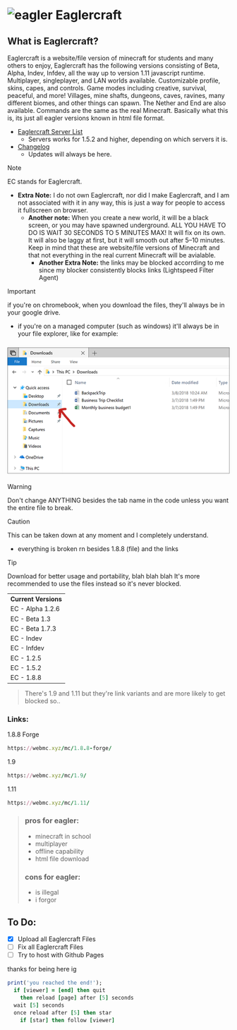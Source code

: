 <h1 align="left"><img src="https://avatars.githubusercontent.com/u/136807160?s=200&v=4" width="24" alt="eagler"> Eaglercraft</h1>

## What is Eaglercraft?
Eaglercraft is a website/file version of minecraft for students and many others to enjoy, Eaglercraft has the following versions consisting of Beta, Alpha, Indev, Infdev, all the way up to version 1.11 javascript runtime. Multiplayer, singleplayer, and LAN worlds available. Customizable profile, skins, capes, and controls. Game modes including creative, survival, peaceful, and more! Villages, mine shafts, dungeons, caves, ravines, many different biomes, and other things can spawn. The Nether and End are also available. Commands are the same as the real Minecraft. Basically what this is, its just all eagler versions known in html file format.
- [Eaglercraft Server List](https://github.com/Dthesle/eagler/blob/main/SERVERS.md)
    - Servers works for 1.5.2 and higher, depending on which servers it is.
- [Changelog](https://github.com/Dthesle/eagler/blob/main/CHANGELOG.md)
    - Updates will always be here.

> [!NOTE]
> EC stands for Eaglercraft.
> - **Extra Note:** I do not own Eaglercraft, nor did I make Eaglercraft, and I am not associated with it in any way, this is just a way for people to access it fullscreen on browser.
>   - **Another note:** When you create a new world, it will be a black screen, or you may have spawned underground. ALL YOU HAVE TO DO IS WAIT 30 SECONDS TO 5 MINUTES MAX! It will fix on its own. It will also be laggy at first, but it will smooth out after 5–10 minutes. Keep in mind that these are website/file versions of Minecraft and that not everything in the real current Minecraft will be avialable.
>     - **Another Extra Note:** the links may be blocked accorrding to me since my blocker consistently blocks links (Lightspeed Filter Agent)

> [!IMPORTANT]
> if you're on chromebook, when you download the files, they'll always be in your google drive.
>  - if you're on a managed computer (such as windows) it'll always be in your file explorer, like for example:
<h3 align="center">
  <img src="help.png" width="512" alt="DownloadsInFileExplorer">
</h3>

> [!WARNING]
> Don't change ANYTHING besides the tab name in the code unless you want the entire file to break.

> [!CAUTION]
> This can be taken down at any moment and I completely understand.
> - everything is broken rn besides 1.8.8 (file) and the links

> [!TIP]
> Download for better usage and portability, blah blah blah
> It's more recommended to use the files instead so it's never blocked.

<table>
  <tr>
    <th>Current Versions</th>
  </tr>
  <tr>
    <td>EC - Alpha 1.2.6</td>
  </tr>
  <tr>
    <td>EC - Beta 1.3</td>
  </tr>
  <tr>
    <td>EC - Beta 1.7.3</td>
     </tr>
  <tr>
    <td>EC - Indev</td>
  </tr>
  <tr>
    <td>EC - Infdev</td>
     </tr>
  <tr>
    <td>EC - 1.2.5</td>
  </tr>
  <tr>
    <td>EC - 1.5.2</td>
     </tr>
  <tr>
    <td>EC - 1.8.8</td>
  </tr>
</table>

> There's 1.9 and 1.11 but they're link variants and are more likely to get blocked so..
### Links:
1.8.8 Forge
```ruby
https://webmc.xyz/mc/1.8.8-forge/
```
1.9
```ruby
https://webmc.xyz/mc/1.9/
```
1.11
```ruby
https://webmc.xyz/mc/1.11/
```

> ### pros for eagler:
> - minecraft in school
> - multiplayer
> - offline capability
> - html file download
> ### cons for eagler:
> -  is illegal
> -  i forgor

## To Do: 
- [x] Upload all Eaglercraft Files
- [ ] Fix all Eaglercraft Files
- [ ] Try to host with Github Pages

thanks for being here ig
```ruby
print('you reached the end!');
  if [viewer] = [end] then quit
    then reload [page] after [5] seconds
  wait [5] seconds
  once reload after [5] then star
    if [star] then follow [viewer]
```
